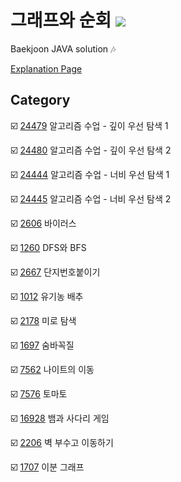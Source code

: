# 그래프와 순회 <img src = "https://img.shields.io/badge/JAVA-007396?style=for-the-badge&logo=java&logoColor=white">
Baekjoon JAVA solution :notes:

[Explanation Page](https://lunareclipse000.wordpress.com/category/%ed%94%84%eb%a1%9c%ea%b7%b8%eb%9e%98%eb%b0%8d-%ec%8a%a4%ed%84%b0%eb%94%94/%ec%9e%90%eb%a3%8c%ea%b5%ac%ec%a1%b0-%ec%8b%a4%ec%8a%b5/%eb%b0%b1%ec%a4%80/%ea%b7%b8%eb%9e%98%ed%94%84%ec%99%80-%ec%88%9c%ed%9a%8c/)

## Category

:ballot_box_with_check: [24479](https://lunareclipse000.wordpress.com/2024/03/25/java%eb%b0%b1%ec%a4%80-24479-%ec%95%8c%ea%b3%a0%eb%a6%ac%ec%a6%98-%ec%88%98%ec%97%85-%ea%b9%8a%ec%9d%b4-%ec%9a%b0%ec%84%a0-%ed%83%90%ec%83%89-1/) 알고리즘 수업 - 깊이 우선 탐색 1

:ballot_box_with_check: [24480](https://lunareclipse000.wordpress.com/2024/03/25/java%eb%b0%b1%ec%a4%80-24480-%ec%95%8c%ea%b3%a0%eb%a6%ac%ec%a6%98-%ec%88%98%ec%97%85-%ea%b9%8a%ec%9d%b4-%ec%9a%b0%ec%84%a0-%ed%83%90%ec%83%89-2/) 알고리즘 수업 - 깊이 우선 탐색 2

:ballot_box_with_check: [24444](https://lunareclipse000.wordpress.com/2024/03/25/java%eb%b0%b1%ec%a4%80-24444-%ec%95%8c%ea%b3%a0%eb%a6%ac%ec%a6%98-%ec%88%98%ec%97%85-%eb%84%88%eb%b9%84-%ec%9a%b0%ec%84%a0-%ed%83%90%ec%83%89-1/) 알고리즘 수업 - 너비 우선 탐색 1

:ballot_box_with_check: [24445](https://lunareclipse000.wordpress.com/2024/03/25/java%eb%b0%b1%ec%a4%80-24445-%ec%95%8c%ea%b3%a0%eb%a6%ac%ec%a6%98-%ec%88%98%ec%97%85-%eb%84%88%eb%b9%84-%ec%9a%b0%ec%84%a0-%ed%83%90%ec%83%89-2/) 알고리즘 수업 - 너비 우선 탐색 2

:ballot_box_with_check: [2606](https://lunareclipse000.wordpress.com/2024/03/25/java%eb%b0%b1%ec%a4%80-2606-%eb%b0%94%ec%9d%b4%eb%9f%ac%ec%8a%a4/) 바이러스

:ballot_box_with_check: [1260](https://lunareclipse000.wordpress.com/2024/03/26/java%eb%b0%b1%ec%a4%80-1260-dfs%ec%99%80-bfs/) DFS와 BFS

:ballot_box_with_check: [2667](https://lunareclipse000.wordpress.com/2024/03/26/java%eb%b0%b1%ec%a4%80-2667-%eb%8b%a8%ec%a7%80%eb%b2%88%ed%98%b8%eb%b6%99%ec%9d%b4%ea%b8%b0/) 단지번호붙이기

:ballot_box_with_check: [1012](https://lunareclipse000.wordpress.com/2024/03/26/java%eb%b0%b1%ec%a4%80-1012-%ec%9c%a0%ea%b8%b0%eb%86%8d%eb%b0%b0%ec%b6%94/) 유기농 배추

:ballot_box_with_check: [2178](https://lunareclipse000.wordpress.com/2024/03/26/java%eb%b0%b1%ec%a4%80-2178-%eb%af%b8%eb%a1%9c-%ed%83%90%ec%83%89/) 미로 탐색

:ballot_box_with_check: [1697](https://lunareclipse000.wordpress.com/2024/03/26/java%eb%b0%b1%ec%a4%80-1697-%ec%88%a8%eb%b0%94%ea%bc%ad%ec%a7%88/) 숨바꼭질

:ballot_box_with_check: [7562](https://lunareclipse000.wordpress.com/2024/03/26/java%eb%b0%b1%ec%a4%80-7562-%eb%82%98%ec%9d%b4%ed%8a%b8%ec%9d%98-%ec%9d%b4%eb%8f%99/) 나이트의 이동

:ballot_box_with_check: [7576](https://lunareclipse000.wordpress.com/2024/03/26/java%eb%b0%b1%ec%a4%80-7576-%ed%86%a0%eb%a7%88%ed%86%a0/) 토마토

:ballot_box_with_check: [16928](https://lunareclipse000.wordpress.com/2024/03/26/java%eb%b0%b1%ec%a4%80-16928-%eb%b1%80%ea%b3%bc-%ec%82%ac%eb%8b%a4%eb%a6%ac-%ea%b2%8c%ec%9e%84/) 뱀과 사다리 게임

:ballot_box_with_check: [2206](https://lunareclipse000.wordpress.com/2024/03/26/java%eb%b0%b1%ec%a4%80-2206-%eb%b2%bd-%eb%b6%80%ec%88%98%ea%b3%a0-%ec%9d%b4%eb%8f%99%ed%95%98%ea%b8%b0/) 벽 부수고 이동하기

:ballot_box_with_check: [1707](https://lunareclipse000.wordpress.com/2024/03/26/java%eb%b0%b1%ec%a4%80-1707-%ec%9d%b4%eb%b6%84-%ea%b7%b8%eb%9e%98%ed%94%84/) 이분 그래프

